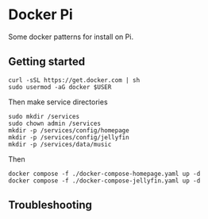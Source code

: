 # Docker Pi

Some docker patterns for install on Pi.

## Getting started

    curl -sSL https://get.docker.com | sh
    sudo usermod -aG docker $USER

Then make service directories

    sudo mkdir /services
    sudo chown admin /services
    mkdir -p /services/config/homepage
    mkdir -p /services/config/jellyfin
    mkdir -p /services/data/music

Then

    docker compose -f ./docker-compose-homepage.yaml up -d
    docker compose -f ./docker-compose-jellyfin.yaml up -d

## Troubleshooting


